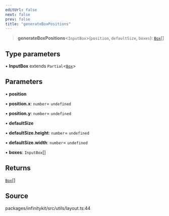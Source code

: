 ```yaml
---
editUrl: false
next: false
prev: false
title: "generateBoxPositions"
---
```


> **generateBoxPositions**\<`InputBox`\>(`position`, `defaultSize`, `boxes`): [`Box`](../type-aliases/Box.md)[]

## Type parameters

• **InputBox** extends `Partial`\<[`Box`](../type-aliases/Box.md)\>

## Parameters

• **position**

• **position\.x**: `number`= `undefined`

• **position\.y**: `number`= `undefined`

• **defaultSize**

• **defaultSize\.height**: `number`= `undefined`

• **defaultSize\.width**: `number`= `undefined`

• **boxes**: `InputBox`[]

## Returns

[`Box`](../type-aliases/Box.md)[]

## Source

packages/infinitykit/src/utils/layout.ts:44
